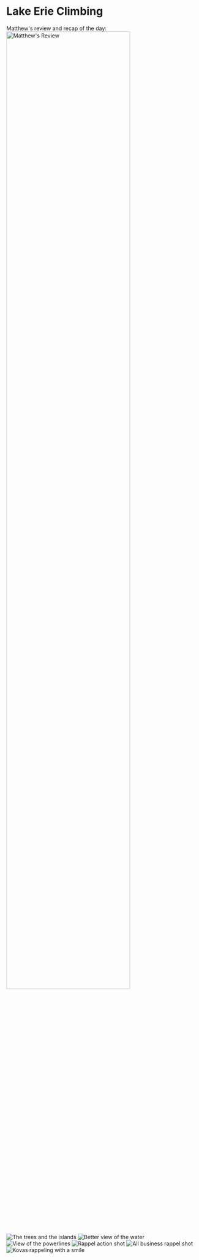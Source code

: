 # Lake Erie Climbing


Matthew's review and recap of the day:
<img src="/docs/event-reports/2020-8-10-lake-erie-pics/matthew-review.jpeg"
    alt="Matthew's Review"
    style="width: 80%" />

![The trees and the islands](/docs/event-reports/2020-8-10-lake-erie-pics/lake-view-with-trees.jpeg)
![Better view of the water](/docs/event-reports/2020-8-10-lake-erie-pics/lake-view.jpeg)
![View of the powerlines](/docs/event-reports/2020-8-10-lake-erie-pics/powerlines.jpeg)
![Rappel action shot](/docs/event-reports/2020-8-10-lake-erie-pics/rappel1.jpeg)
![All business rappel shot](/docs/event-reports/2020-8-10-lake-erie-pics/rappel2.jpeg)
![Kovas rappeling with a smile](/docs/event-reports/2020-8-10-lake-erie-pics/rappel3.jpeg)
